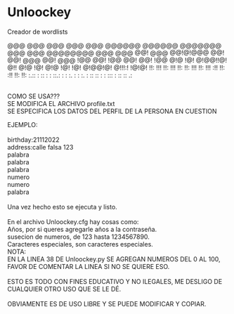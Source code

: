 # Unloockey
Creador de wordlists


@@@  @@@ @@@  @@@ @@@       @@@@@@   @@@@@@   @@@@@@@ @@@  @@@ @@@@@@@@ @@@ @@@
@@!  @@@ @@!@!@@@ @@!      @@!  @@@ @@!  @@@ !@@      @@!  !@@ @@!      @@! !@@
@!@  !@! @!@@!!@! @!!      @!@  !@! @!@  !@! !@!      @!@@!@!  @!!!:!    !@!@!
!!:  !!! !!:  !!! !!:      !!:  !!! !!:  !!! :!!      !!: :!!  !!:        !!:
 :.:: :  ::    :  : ::.: :  : :. :   : :. :   :: :: :  :   ::: : :: ::    .:

<br>
COMO SE USA???<br>
SE MODIFICA EL ARCHIVO profile.txt<br>
SE ESPECIFICA LOS DATOS DEL PERFIL DE LA PERSONA EN CUESTION <br>


EJEMPLO:<br>
<br>
birthday:21112022<br>
address:calle falsa 123<br>
palabra<br>
palabra<br>
palabra<br>
numero<br>
numero<br>
palabra<br>
<br>
Una vez hecho esto se ejecuta y listo.<br>
<br>
En el archivo Unloockey.cfg hay cosas como:<br>
Años, por si queres agregarle años a la contraseña.<br>
susecion de numeros, de 123 hasta 1234567890.<br>
Caracteres especiales, son caracteres especiales.
<br>
NOTA:<br>
EN LA LINEA 38 DE Unloockey.py SE AGREGAN NUMEROS DEL 0 AL 100, FAVOR DE COMENTAR LA LINEA SI NO SE QUIERE ESO.<br>
<br>
ESTO ES TODO CON FINES EDUCATIVO Y NO ILEGALES, ME DESLIGO DE CUALQUIER OTRO USO QUE SE LE DÉ.<br>
<br>
OBVIAMENTE ES DE USO LIBRE Y SE PUEDE MODIFICAR Y COPIAR.<br>
